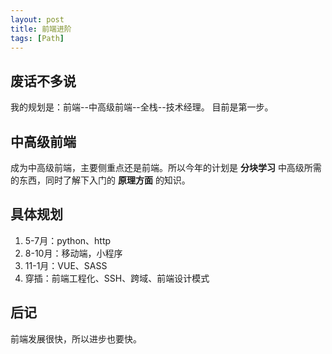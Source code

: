 ```yaml
---
layout: post
title: 前端进阶
tags: [Path]
---
```

## 废话不多说 ##
我的规划是：前端--中高级前端--全栈--技术经理。
目前是第一步。

## 中高级前端 ##
成为中高级前端，主要侧重点还是前端。所以今年的计划是 **分块学习** 中高级所需的东西，同时了解下入门的 **原理方面** 的知识。

## 具体规划 ##
1. 5-7月：python、http
2. 8-10月：移动端，小程序
3. 11-1月：VUE、SASS
4. 穿插：前端工程化、SSH、跨域、前端设计模式

## 后记 ##
前端发展很快，所以进步也要快。

